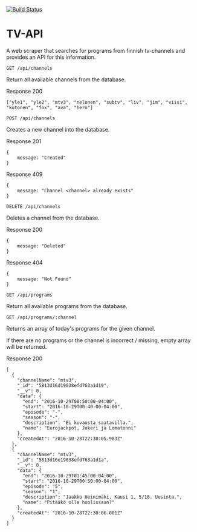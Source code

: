 [![Build Status](https://travis-ci.org/joonne/tv-api.svg?branch=master)](https://travis-ci.org/joonne/tv-api)

# TV-API

A web scraper that searches for programs from finnish tv-channels and provides an API for this information.

`GET /api/channels`

Return all available channels from the database.

Response 200

```
["yle1", "yle2", "mtv3", "nelonen", "subtv", "liv", "jim", "viisi", "kutonen", "fox", "ava", "hero"]
```

`POST /api/channels`

Creates a new channel into the database.

Response 201

```
{
    message: "Created"
}
```
Response 409

```
{
    message: "Channel <channel> already exists"
}
```

`DELETE /api/channels`

Deletes a channel from the database.

Response 200

```
{
    message: "Deleted"
}
```
Response 404

```
{
    message: "Not Found"
}
```

`GET /api/programs`

Return all available programs from the database.

`GET /api/programs/:channel`

Returns an array of today's programs for the given channel.

If there are no programs or the channel is incorrect / missing, empty array will be returned.

Response 200

```
[
  {
    "channelName": "mtv3",
    "_id": "5813d16d19038efd763a1d19",
    "__v": 0,
    "data": {
      "end": "2016-10-29T00:50:00-04:00",
      "start": "2016-10-29T00:40:00-04:00",
      "episode": "-",
      "season": "-",
      "description": "Ei kuvausta saatavilla.",
      "name": "Eurojackpot, Jokeri ja Lomatonni"
    },
    "createdAt": "2016-10-28T22:30:05.983Z"
  },
  {
    "channelName": "mtv3",
    "_id": "5813d16e19038efd763a1d1a",
    "__v": 0,
    "data": {
      "end": "2016-10-29T01:45:00-04:00",
      "start": "2016-10-29T00:50:00-04:00",
      "episode": "5",
      "season": "1",
      "description": "Jaakko Heinimäki. Kausi 1, 5/10. Uusinta.",
      "name": "Pitääkö olla huolissaan?"
    },
    "createdAt": "2016-10-28T22:30:06.001Z"
  }
]
```
